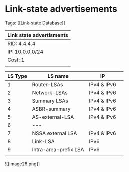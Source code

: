 # Link-state advertisements
Tags: [[Link-state Database]]



| Link state advertisments |
| ------------------------ |
| RID: 4.4.4.4             |
| IP: 10.0.0.0/24          |
| Cost: 1                  |
|                          |




| LS Type | LS name               | IP          |     |
| ------- | --------------------- | ----------- | --- |
| 1       | Router-LSAs           | IPv4 & IPv6 |     |
| 2       | Network-LSAs          | IPv4 & IPv6 |     |
| 3       | Summary LSAs          | IPv4 & IPv6 |     |
| 4       | ASBR-summary          | IPv4 & IPv6 |     |
| 5       | AS-external-LSA       | IPv4 & IPv6 |     |
| 6       | ---                   |             |     |
| 7       | NSSA external LSA     | IPv4 & IPv6 |     |
| 8       | Link-LSA              | IPv6        |     |
| 9       | Intra-area-prefix LSA | IPv6        |     |
|         |                       |             |     |
![[image28.png]]





